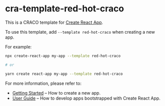 # cra-template-red-hot-craco

This is a CRACO template for [Create React App](https://github.com/facebook/create-react-app).

To use this template, add `--template red-hot-craco` when creating a new app.

For example:

```sh
npx create-react-app my-app --template red-hot-craco

# or

yarn create react-app my-app --template red-hot-craco
```

For more information, please refer to:

- [Getting Started](https://create-react-app.dev/docs/getting-started) – How to create a new app.
- [User Guide](https://create-react-app.dev) – How to develop apps bootstrapped with Create React App.